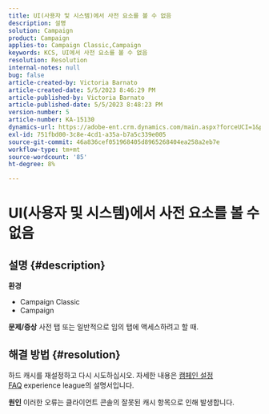 ```yaml
---
title: UI(사용자 및 시스템)에서 사전 요소를 볼 수 없음
description: 설명
solution: Campaign
product: Campaign
applies-to: Campaign Classic,Campaign
keywords: KCS, UI에서 사전 요소를 볼 수 없음
resolution: Resolution
internal-notes: null
bug: false
article-created-by: Victoria Barnato
article-created-date: 5/5/2023 8:46:29 PM
article-published-by: Victoria Barnato
article-published-date: 5/5/2023 8:48:23 PM
version-number: 5
article-number: KA-15130
dynamics-url: https://adobe-ent.crm.dynamics.com/main.aspx?forceUCI=1&pagetype=entityrecord&etn=knowledgearticle&id=b32b45e3-85eb-ed11-a7c6-6045bd0065f9
exl-id: 751fbd00-3c8e-4cd1-a35a-b7a5c339e005
source-git-commit: 46a836cef051968405d8965268404ea258a2eb7e
workflow-type: tm+mt
source-wordcount: '85'
ht-degree: 8%

---
```


# UI(사용자 및 시스템)에서 사전 요소를 볼 수 없음

## 설명 {#description}

<b>환경</b>
- Campaign Classic
- Campaign



<b>문제/증상</b>
사전 탭 또는 일반적으로 임의 탭에 액세스하려고 할 때.


## 해결 방법 {#resolution}






하드 캐시를 재설정하고 다시 시도하십시오. 자세한 내용은 [캠페인 설정 FAQ](https://experienceleague.adobe.com/docs/campaign-classic/using/getting-started/starting-with-adobe-campaign/faq/faq-campaign-config.html?lang=en) experience league의 설명서입니다.


<b>원인</b>
이러한 오류는 클라이언트 콘솔의 잘못된 캐시 항목으로 인해 발생합니다.
